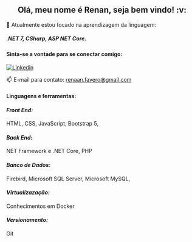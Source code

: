 <h2 align="center">Olá, meu nome é Renan, seja bem vindo! :v:</h2>


:seedling: Atualmente estou focado na aprendizagem da linguagem: <h5>.NET 7, CSharp, ASP NET Core.</h5>


<h4>Sinta-se a vontade para se conectar comigo:</h4>

[![Linkedin](https://img.shields.io/badge/LinkedIn-0077B5?style=for-the-badge&logo=linkedin&logoColor=white)](https://www.linkedin.com/in/renan-favero-405754218/)


:mailbox: E-mail para contato: renaan.favero@gmail.com


<h4>Linguagens e ferramentas:</h4>

<h4><i>Front End:</h4></i>
HTML,
CSS,
JavaScript,
Bootstrap 5,

<h4><i>Back End:</h4></i>
NET Framework e .NET Core,
PHP

<h4><i>Banco de Dados:</h4></i>
Firebird,
Microsoft SQL Server,
Microsoft MySQL,

<h4><i>Virtualizazação:</h4></i>
Conhecimentos em Docker

<h4><i>Versionamento:</h4></i>
Git

